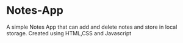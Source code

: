 # Notes-App
A simple Notes App that can add and delete notes and store in local storage.
Created using HTML,CSS and Javascript
